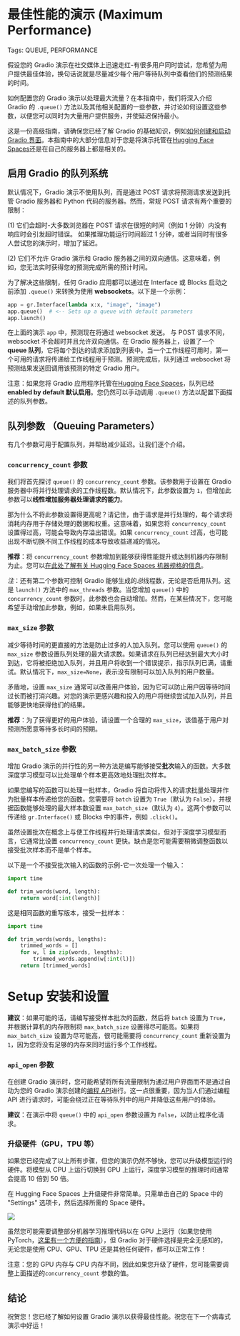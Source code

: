 # 最佳性能的演示 (Maximum Performance)

Tags: QUEUE, PERFORMANCE

假设您的 Gradio 演示在社交媒体上迅速走红-有很多用户同时尝试，您希望为用户提供最佳体验，换句话说就是尽量减少每个用户等待队列中查看他们的预测结果的时间。

如何配置您的 Gradio 演示以处理最大流量？在本指南中，我们将深入介绍 Gradio 的 `.queue()` 方法以及其他相关配置的一些参数，并讨论如何设置这些参数，以便您可以同时为大量用户提供服务，并使延迟保持最小。

这是一份高级指南，请确保您已经了解 Gradio 的基础知识，例如[如何创建和启动 Gradio 界面](https://gradio.app/quickstart/)。本指南中的大部分信息对于您是将演示托管在[Hugging Face Spaces](https://hf.space)还是在自己的服务器上都是相关的。

## 启用 Gradio 的队列系统

默认情况下，Gradio 演示不使用队列，而是通过 POST 请求将预测请求发送到托管 Gradio 服务器和 Python 代码的服务器。然而，常规 POST 请求有两个重要的限制：

(1) 它们会超时-大多数浏览器在 POST 请求在很短的时间（例如 1 分钟）内没有响应时会引发超时错误。
如果推理功能运行时间超过 1 分钟，或者当同时有很多人尝试您的演示时，增加了延迟。

(2) 它们不允许 Gradio 演示和 Gradio 服务器之间的双向通信。这意味着，例如，您无法实时获得您的预测完成所需的预计时间。

为了解决这些限制，任何 Gradio 应用都可以通过在 Interface 或 Blocks 启动之前添加 `.queue()` 来转换为使用 **websockets**。以下是一个示例：

```py
app = gr.Interface(lambda x:x, "image", "image")
app.queue()  # <-- Sets up a queue with default parameters
app.launch()
```

在上面的演示 `app` 中，预测现在将通过 websocket 发送。
与 POST 请求不同，websocket 不会超时并且允许双向通信。在 Gradio 服务器上，设置了一个 **queue 队列**，它将每个到达的请求添加到列表中。当一个工作线程可用时，第一个可用的请求将传递给工作线程用于预测。预测完成后，队列通过 websocket 将预测结果发送回调用该预测的特定 Gradio 用户。

注意：如果您将 Gradio 应用程序托管在[Hugging Face Spaces](https://hf.space)，队列已经 **enabled by default 默认启用**。您仍然可以手动调用 `.queue()` 方法以配置下面描述的队列参数。

## 队列参数 （Queuing Parameters）

有几个参数可用于配置队列，并帮助减少延迟。让我们逐个介绍。

### `concurrency_count` 参数

我们将首先探讨 `queue()` 的 `concurrency_count` 参数。该参数用于设置在 Gradio 服务器中将并行处理请求的工作线程数。默认情况下，此参数设置为 `1`，但增加此参数可以**线性增加服务器处理请求的能力**。

那为什么不将此参数设置得更高呢？请记住，由于请求是并行处理的，每个请求将消耗内存用于存储处理的数据和权重。这意味着，如果您将 `concurrency_count` 设置得过高，可能会导致内存溢出错误。如果 `concurrency_count` 过高，也可能出现不断切换不同工作线程的成本导致收益递减的情况。

**推荐**：将 `concurrency_count` 参数增加到能够获得性能提升或达到机器内存限制为止。您可以[在此处了解有关 Hugging Face Spaces 机器规格的信息](https://huggingface.co/docs/hub/spaces-overview)。

_注_：还有第二个参数可控制 Gradio 能够生成的*总*线程数，无论是否启用队列。这是 `launch()` 方法中的 `max_threads` 参数。当您增加 `queue()` 中的 `concurrency_count` 参数时，此参数也会自动增加。然而，在某些情况下，您可能希望手动增加此参数，例如，如果未启用队列。

### `max_size` 参数

减少等待时间的更直接的方法是防止过多的人加入队列。您可以使用 `queue()` 的 `max_size` 参数设置队列处理的最大请求数。如果请求在队列已经达到最大大小时到达，它将被拒绝加入队列，并且用户将收到一个错误提示，指示队列已满，请重试。默认情况下，`max_size=None`，表示没有限制可以加入队列的用户数量。

矛盾地，设置 `max_size` 通常可以改善用户体验，因为它可以防止用户因等待时间过长而被打消兴趣。对您的演示更感兴趣和投入的用户将继续尝试加入队列，并且能够更快地获得他们的结果。

**推荐**：为了获得更好的用户体验，请设置一个合理的 `max_size`，该值基于用户对预测所愿意等待多长时间的预期。

### `max_batch_size` 参数

增加 Gradio 演示的并行性的另一种方法是编写能够接受**批次**输入的函数。大多数深度学习模型可以比处理单个样本更高效地处理批次样本。

如果您编写的函数可以处理一批样本，Gradio 将自动将传入的请求批量处理并作为批量样本传递给您的函数。您需要将 `batch` 设置为 `True`（默认为 `False`），并根据函数能够处理的最大样本数设置 `max_batch_size`（默认为 `4`）。这两个参数可以传递给 `gr.Interface()` 或 Blocks 中的事件，例如 `.click()`。

虽然设置批次在概念上与使工作线程并行处理请求类似，但对于深度学习模型而言，它通常比设置 `concurrency_count` 更快。缺点是您可能需要稍微调整函数以接受批次样本而不是单个样本。

以下是一个不接受批次输入的函数的示例-它一次处理一个输入：

```py
import time

def trim_words(word, length):
    return word[:int(length)]

```

这是相同函数的重写版本，接受一批样本：

```py
import time

def trim_words(words, lengths):
    trimmed_words = []
    for w, l in zip(words, lengths):
        trimmed_words.append(w[:int(l)])
    return [trimmed_words]

```

# Setup 安装和设置

**建议**：如果可能的话，请编写接受样本批次的函数，然后将 `batch` 设置为 `True`，并根据计算机的内存限制将 `max_batch_size` 设置得尽可能高。如果将 `max_batch_size` 设置为尽可能高，很可能需要将 `concurrency_count` 重新设置为 `1`，因为您将没有足够的内存来同时运行多个工作线程。

### `api_open` 参数

在创建 Gradio 演示时，您可能希望将所有流量限制为通过用户界面而不是通过自动为您的 Gradio 演示创建的[编程 API](/sharing_your_app/#api-page)进行。这一点很重要，因为当人们通过编程 API 进行请求时，可能会绕过正在等待队列中的用户并降低这些用户的体验。

**建议**：在演示中将 `queue()` 中的 `api_open` 参数设置为 `False`，以防止程序化请求。

### 升级硬件（GPU，TPU 等）

如果您已经完成了以上所有步骤，但您的演示仍然不够快，您可以升级模型运行的硬件。将模型从 CPU 上运行切换到 GPU 上运行，深度学习模型的推理时间通常会提高 10 倍到 50 倍。

在 Hugging Face Spaces 上升级硬件非常简单。只需单击自己的 Space 中的 "Settings" 选项卡，然后选择所需的 Space 硬件。

![](https://huggingface.co/datasets/huggingface/documentation-images/resolve/main/hub/spaces-gpu-settings.png)

虽然您可能需要调整部分机器学习推理代码以在 GPU 上运行（如果您使用 PyTorch，[这里有一个方便的指南](https://cnvrg.io/pytorch-cuda/)），但 Gradio 对于硬件选择是完全无感知的，无论您是使用 CPU、GPU、TPU 还是其他任何硬件，都可以正常工作！

注意：您的 GPU 内存与 CPU 内存不同，因此如果您升级了硬件，您可能需要调整上面描述的`concurrency_count` 参数的值。

## 结论

祝贺您！您已经了解如何设置 Gradio 演示以获得最佳性能。祝您在下一个病毒式演示中好运！
